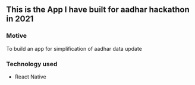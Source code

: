 ## This is the App I have built for aadhar hackathon in 2021

### Motive
 To build an app for simplification of aadhar data update

### Technology used
- React Native
